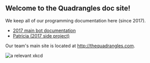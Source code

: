 ## Welcome to the Quadrangles doc site!

We keep all of our programming documentation here (since 2017).

* [2017 main bot documentation](https://bhssfrc.github.io/3494_2017_repo/)
* [Patricia (2017 side project)](https://bhssfrc.github.io/patricias-coffee)

Our team's main site is located at http://thequadrangles.com.

![a relevant xkcd](https://imgs.xkcd.com/comics/first_design.png)

